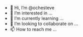 - 👋 Hi, I’m @ochesteve
- 👀 I’m interested in ...
- 🌱 I’m currently learning ...
- 💞️ I’m looking to collaborate on ...
- 📫 How to reach me ...

<!---
ochesteve/ochesteve is a ✨ special ✨ repository because its `README.md` (this file) appears on your GitHub profile.
You can click the Preview link to take a look at your changes.
--->
